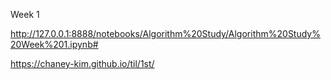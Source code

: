 Week 1

http://127.0.0.1:8888/notebooks/Algorithm%20Study/Algorithm%20Study%20Week%201.ipynb#


https://chaney-kim.github.io/til/1st/
